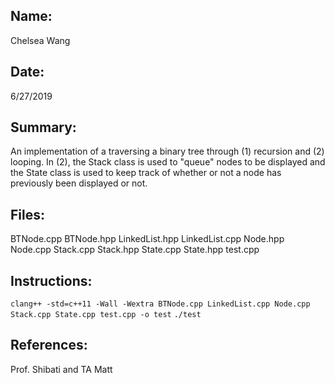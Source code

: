 ## Name:
Chelsea Wang
## Date:
6/27/2019
## Summary:
An implementation of a traversing a binary tree through (1) recursion and (2) looping. In (2), the Stack class is used to "queue" nodes to be displayed and the State class is used to keep track of whether or not a node has previously been displayed or not. 
## Files: 
BTNode.cpp BTNode.hpp LinkedList.hpp LinkedList.cpp Node.hpp Node.cpp Stack.cpp Stack.hpp State.cpp State.hpp test.cpp
## Instructions:
`clang++ -std=c++11 -Wall -Wextra BTNode.cpp LinkedList.cpp Node.cpp Stack.cpp State.cpp test.cpp -o test`
`./test`
## References:
Prof. Shibati and TA Matt

